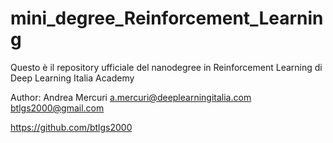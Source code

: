 # mini_degree_Reinforcement_Learning
Questo è il repository ufficiale del nanodegree in Reinforcement Learning di Deep Learning Italia Academy

Author: Andrea Mercuri
a.mercuri@deeplearningitalia.com
btlgs2000@gmail.com

https://github.com/btlgs2000
